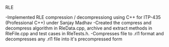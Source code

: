 RLE

-Implemented RLE compression / decompressiong using C++ for ITP-435 (Professional C++) under Sanjay Madhav
-Created the compress and decompress algorithm in RleData.cpp, archive and extract methods in RleFile.cpp and
test cases in RleTests.h.
-Compresses file to .rl1 format and decompresses any .rl1 file into it's precompressed form

